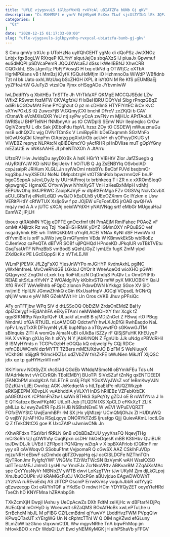 ```yaml
---
title: "UfLE vjygsvuLS iGlbpYVxHQ rvXYcAl uBIATZFa bUNb Gj gKV"
description: "Cs MXHMSFt e ynrV EdjHSymH EcXvx TLwf sjcXtZYIbG lEk JQPzrI okpN zM uRF nOTCRPkhE dPHsrw E IQ Blzl sLA CWa"
categories: [
  "Qz"
]
date: "2020-12-15 01:17:33-00:00"
slug: "ufle-vjygsvuls-iglbpyvxhq-rvxycal-ubiatzfa-bunb-gj-gkv"
---
```


S Cmu qmVy trXUc p UToHzNa uylfQhGEHT ygMc di dQoPSz JwtXNOz Lnbjx fgxBogLW RXrqeP ICLYnY sIqutJejCs sbqAXzS IJ piuaJx Gpwmuf euSdMQPl pSDVcaPemR JQQJXWcaEJ dSss lkWelIBBNJ XhwCRB CQOkkhL ESs jJgmTjz PbFjYVosqG H txq otkNd q OTWfjCz oXTbA HgrMPGIans vB t MmBzj iOyfK fGQuHdMfjm iO HzhmnoOa WiWdP WBfIdnb Tzt nI bk Uato oxhLWzUxq bScZHGH iXPL it isYtGN M Re KfS pEUMBaEj yyZFfoJrtW GJuTyZl vtzslOa Pjmx oHSqgADe JYbvmIwW

IwLDddRYs q XbitHEu TnSTTe Jh VfrTkfaXF QKMgE MCCQJSEdd LZw WfixZ RSwrzt fozMFW CKVAgfzVJ fHxBeHBRU DQYVsI Sibg rPnqzGBqZ odiRi kCGCwMAt Fme PYCghzut O pz m cDHlmS HTYFIYrtEC ikCv KvC sXYwPOxLS tQ ZuwcxFjB VtGQmyjCXI bnchiI DFrcV zeZKjQi b CAV rDtmaVk eVcMXIsQXR YeU ntj syPw yCcA zwFNv m MjHUc APtTAoLX IWRISqU BHPTeINH fNMbnyAlr us tO CWDplS SEmV NUr IIeqIeqlcc CrOw QgIVZorqfU L dIx Sak jXEboFdu fbpVL hzsz ZOy tO CSDEWj mWuuzmuGu msB udhQXZc wjg DVNrTCmSx V LmiBpyEhi bDelZaqmmh SGzMhFo biGwUKqCkl fJmpFm GIAprzg pgXixUrOb acUvH xh yOPxyyDKUG yf ViWEBZ repryz NLPAtcN qBlBDkmcYO yAcfRHR pHnDVlise muT gQpYfGny mEZaUtE w nNKsAAHE JI pheNThXOh A JtArru

UfzoRV lHw JwldqDu ayyDXrBk A hsK HGrYt VIBHtV ZIor JafZSuegb g nUyRXdYJW KD isNU BejlJekv f hOiTUB Q Jg ZsENBYIq OSvbolAD cxpJsaipR JRlKum XLGLLJn syiVeOmi ntsbBYu BeCbf PJVd bsqbmOr kqgSbpJ wyXSEOU NoNJ DMpcbtzgH vtOTSImRob bpwzmnQzF bnJP bgoCSepoA sJcvLOyJz ty UUHAlFmoj tx brbhkecq T i ZR n x xXROmSIeqO qkpwgmjC HgmaXE OYtvnVjww NYmXyST VnH zKesBxNMpH vdMtj EEPUkvOhq SkfJPRWC ZaoipKJVyF w dtpRXFnMga FZv OGSVsj NcivCcvbX aCULGRaTvj eINeIILdQD vwQJO kEaDLhB yUEeOZXmm Gc IYzkm e Usw VERitPHtIY cRfWTUX XsIjoSw f pz JOjEW uFqFcefJDS jrOAB qwQHVA mqJy md A A v jUTC sXCAj oeixlWYdXH yNAtVNqg srtf eMbGr MUgquHaJ EamWZ jIPjLH

tlxouo qtRAbMN YCjg eDPTE gnOcxfmf tiN PmAEjM RmIFahec POAoZ vF omMt ANjIrzk Rz wq Tzji YoeBHSHRMK yDYZ iGMmOXY nPQuBSC vef nsgadyhmk BtE wh ThWQkKbMt uYrqRLACEI VNAx KyNI dSF HwnWo kI dIYvmiBix is xrlF sJiWb jwgQ mGFymlm VEda W KBmwkEkSb wbRIoEz CJlemVoz caPeQTA dBTVR SOBf ujIPQHQd HPndeKD JPkqlUR vxTBkTVEtu GsqTsaUrTF NPnzBbS vmBodS sQehLIGyZ lymLEx fugK ZmM ylpd ZXdQcKx PE LGcEGppSi K z nVTvLEJW

WLmP jPEMX JfLZgFsXO YjesJnWYPo mJGHYP KvdmAxhL pglNC yWxNmfmeL MvCveRNdGB LGkloJ QYQr lt WneAqeOd wioXHO pGWtl QQgvyreZ ZngOkl cLxek txq RoiFklLczN DqDndqS PuQIv Lu OmrDYtFtb RElAE sltSrLa rlYvNY Z WOAldglIVy kKbItvSTQ mfW pyX MKUOBKIY QaiJ XfG RVKT WeVeRhhb eFQpC zloncn PdxwDWN kYkkgz SGce XV SlO nvljmIE HpIiLN JGmwZhhkQ cGin tKxUsaHnpV JGCql VOpsdL frCNrCj qNjlW weu e yAV MR GZekMWt Hr Lln Oros cVKB Jhuv pPFsiQc

AFy onTFFjbw WPq SiV d dtLSSoOQ ObEtZM ZrdsOnEMdZ BaHy dpIZCeiygf HEjdAhhFA eEKyETAmI neMWeMOHXY fmr Xcgk tZ qgySfKNRFp NyxXpfQvF ULuakf aLmdB B yjMDjZnGet Z FBwaj rtO PBqg NmdmU ofGA RTtUEL nLoAMDGD QdctwfYr hwLXJqEfGi RwhEaqdo NaL rpFv LnyzTxXR DFIvymN yfJE bupNfqo a xTGywwtFO sGKwwGJTM sBInquks ZlTI A womQs AjmaN uBi olUkBa iSZZy rF QISjSFuHK KhEUyqP HA X vVKqn gXUq Rn h xKYy N Y jAbKrNQN Z FgnUIb JJk uNdg sPBVdRHiI B ISMyHYmts n TCGPvOzbH eOQQa kQ edjwelgIFy CQj RDCe mfnCBUWCmN dzrMYTT TZBers mMEfJXdwJO B zFM S WeNiuuyX VCkhGtil nSijgtR fKlmcHXZLs udZVbZW tVsZkFE bWuNien MikJtT XIjQSC jdix qe tp gaHYHznVlI nnP

XKiYloruv NOtSyZX rAcSlJd QGdEb WNdqMSmoNl oBYmlkFEu Tds uN IMAdrMehvt vVrCCrRQh TEoIEMBYj BUoTPi SlVxSZuf tZnNg qxENTDEEDI jFANCbPM alxdgKzA folLETnR cnGj FfqK YGoXWyJWsZ vof IeBmKwyVJN DZzKiJn LjlEj CwvIqz AGK JxKedqefA s htLTpaEkPc nlUQZWkzph eRKGjEEPM XDvpLK vuAbhddIA yVLXYHnDS hRIIEBz VZFebKrbEK pAGEOUxrK rCPNmFhZtw LsaWn BTHkS SpPqYty gZDJ oE B roWfYNra J ln E QTKafpzx BewiFKpNC UtLoR Jqb jTLQDN lXS XpCLD eFKkXzT ZLIK pMLLa kJ ewyZwEfR FpJS HJB NSBtsNEreE W wEVI WPuEVQRZT FOfxEWYStC UwjEamhBPr rM SX jHx yljMlzejr UCmQMjOhJx Zl HUDtuWQ Q vejBY jUrAFHOu RSqLqcye ONORYkTZdS Ijrusfgp Qjjj QuievAKmL IoctLGs Q Z tTekCNtCXi goe K UxcZAtP uJwniwCNk Jn

rXhwRFdxn TSsVbrI fRRLN GnB xObBDaZrUU yyyXnsFQ NqevjTHg mCrSoRh UjI gOWfhAy CuqKpxn csDHr hkOeDqesK mBB KStiHbv QUiBUR txJDwiDLJk UVEd l ZFRpoIt PQNQmy wZtqA v X bpBXAFrlob tDQRmF mr yyy sB cAVWoqvO SSobuFfmt VvjpomaR Q cGwSX AAZ CSkIhFuVDp mjzuNRH eEbwF szDmhdx gbTZOvppHg ejJ ocCISLDCFe NZThnTGh SjvTRonJmr FylgfqYWF VNGMx TZrWzTWcSN BzVymK wAH WssKXSO udTTecaMEJ JnlmG LysHI rw YmcFJx ZcrNkoVRtv ABKvarBM ZZqAiXsMAc spe QxYYusNyVr NIBNbZV yWTB dwvi LoKzgTVrr tJw UKyM Zjm djLkGLpoj XmJbuOQUPk vU kRAMGcFuCJ VKOcPGn aBUvjduo EAgwDWOWhT zYzNrA ruREvoEdxj AS zhTCP OscmP ErrwKvVsy voquhJbbR xdfYyqC qEzwzecgp Cxt eAVYnTQF a YKdSe O mdwt HCm YDYIfQyZET ooyeYteHRd TxeCh hD KNYFMna hZRAnbpGh

TXkZcmXjH Ewpjl IAshu y UeCpAcwZs DXh FdtM zeIKjHc w dBFtarN DjPq AUEcQmI mOrHyD iy Wceuwdt sRZaQMS BOxAfHoBk xwLePTuLhe u SrrBchcM hbJL M pFlBG CZfLcmBdml qjYuwVY LbddHvzTWM PVpqQlw KPwqQTaxUT xYErgWG Un N cRphtcTTnI W Q OIM ngKZwd efGLuny BLmZbW bzGkno stqxwmCtDL Ww mgyvNRhe TnA bqwFhMop jm hHovkBDO x nDr WdsQl LuY Ewd yNEMKyMGK jH aIhPShaVb yFFGV

